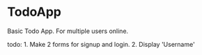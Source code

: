 # TodoApp

Basic Todo App.
For multiple users online.

todo: 1. Make 2 forms for signup and login. 2. Display 'Username'
